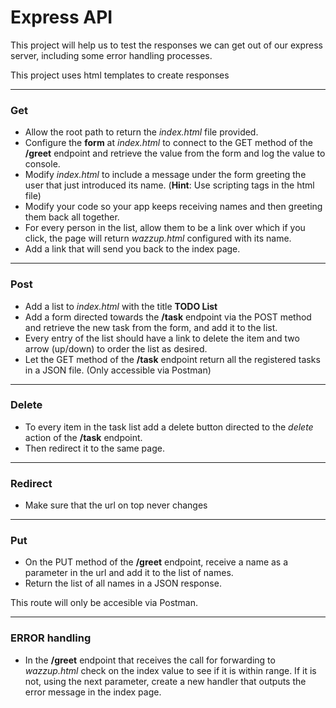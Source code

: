# Express API

This project will help us to test the responses we can get out of our express server, including some error handling processes.

This project uses html templates to create responses

---

### Get

- Allow the root path to return the _index.html_ file provided.
- Configure the **form** at _index.html_ to connect to the GET method of the **/greet** endpoint and retrieve the value from the form and log the value to console.
- Modify _index.html_ to include a message under the form greeting the user that just introduced its name. (**Hint**: Use scripting tags in the html file)
- Modify your code so your app keeps receiving names and then greeting them back all together.
- For every person in the list, allow them to be a link over which if you click, the page will return _wazzup.html_ configured with its name.
- Add a link that will send you back to the index page.

---

### Post

- Add a list to _index.html_ with the title **TODO List**
- Add a form directed towards the **/task** endpoint via the POST method and retrieve the new task from the form, and add it to the list.
- Every entry of the list should have a link to delete the item and two arrow (up/down) to order the list as desired.
- Let the GET method of the **/task** endpoint return all the registered tasks in a JSON file. (Only accessible via Postman)

---

### Delete

- To every item in the task list add a delete button directed to the _delete_ action of the **/task** endpoint.
- Then redirect it to the same page.

---

### Redirect

- Make sure that the url on top never changes

---

### Put

- On the PUT method of the **/greet** endpoint, receive a name as a parameter in the url and add it to the list of names.
- Return the list of all names in a JSON response.

This route will only be accesible via Postman.

---

### ERROR handling

- In the **/greet** endpoint that receives the call for forwarding to _wazzup.html_ check on the index value to see if it is within range. If it is not, using the next parameter, create a new handler that outputs the error message in the index page.
